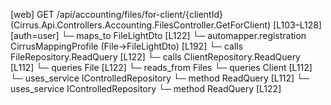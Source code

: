 [web] GET /api/accounting/files/for-client/{clientId}  (Cirrus.Api.Controllers.Accounting.FilesController.GetForClient)  [L103–L128] [auth=user]
  └─ maps_to FileLightDto [L122]
    └─ automapper.registration CirrusMappingProfile (File->FileLightDto) [L192]
  └─ calls FileRepository.ReadQuery [L122]
  └─ calls ClientRepository.ReadQuery [L112]
  └─ queries File [L122]
    └─ reads_from Files
  └─ queries Client [L112]
  └─ uses_service IControlledRepository<Client>
    └─ method ReadQuery [L112]
  └─ uses_service IControlledRepository<File>
    └─ method ReadQuery [L122]

